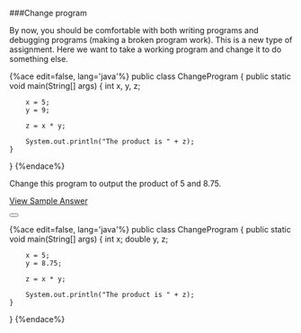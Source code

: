 <!--djw:done-->
<!--ajh:done-->
###Change program

By now, you should be comfortable with both writing programs and debugging programs (making a broken program work). This is a new type of assignment. Here we want to take a working program and change it to do something else.

{%ace edit=false, lang='java'%}
public class ChangeProgram {
	public static void main(String[] args) {
		int x, y, z;
		
		x = 5;
		y = 9;
		
		z = x * y;

		System.out.println("The product is " + z);
	}
}
{%endace%}

Change this program to output the product of 5 and 8.75.

[View Sample Answer](https://gist.github.com/LearnByCode/bb9979170d656ccebb5e)

<button class="section" target="section1" show="Sample Answer" hide="Hide Answer"></button>

<!--sec data-title="Answer" data-id="section1" data-show=false ces-->
{%ace edit=false, lang='java'%}
public class ChangeProgram {
    public static void main(String[] args) {
        int x;
        double y, z;

        x = 5;
        y = 8.75;

        z = x * y;

        System.out.println("The product is " + z);
    }
}
{%endace%}
<!--endsec-->